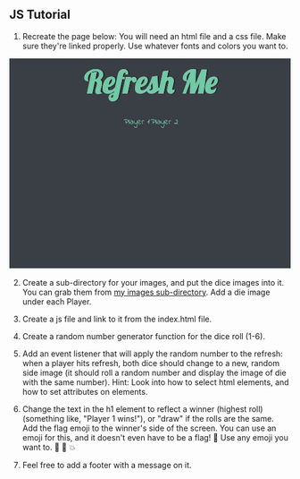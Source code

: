 ## JS Tutorial

1. Recreate the page below:  You will need an html file and a css file. Make sure they're linked properly. 
Use whatever fonts and colors you want to.

![starting_page](/images/starting_page.png)

2. Create a sub-directory for your images, and put the dice images into it. You can grab them from [my images sub-directory](/images).
Add a die image under each Player. 

3. Create a js file and link to it from the index.html file.

4. Create a random number generator function for the dice roll (1-6). 

5. Add an event listener that will apply the random number to the refresh:  when a player hits refresh, 
both dice should change to a new, random side image (it should roll a random number and display the image of die with the same number). 
Hint:  Look into how to select html elements, and how to set attributes on elements.

7. Change the text in the h1 element to reflect a winner (highest roll) (something like, "Player 1 wins!"), or "draw" if the rolls are the same. Add the flag 
emoji to the winner's side of the screen. You can use an emoji for this, and it doesn't even have to be a flag! 🚩  Use any emoji you want to. 🦄 🍩 💥

8. Feel free to add a footer with a message on it.


<!-- Okay, so I got most of the parts working, albeit - in a very roundabout way. I KNOW there has to be better ways to do this... But, this is
what I've been able to come up with so far. I am not sure why I cannot get the emoji to work out correctly.... Oh nevermind - I guess I didn't have the updated CDN for 
font awesome. Well, I think I have all parts working now. 
Tell me what you think-->